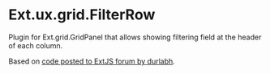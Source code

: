 Ext.ux.grid.FilterRow
=====================

Plugin for Ext.grid.GridPanel that allows showing filtering field at
the header of each column.

Based on [code posted to ExtJS forum by durlabh][1].

[1]: http://www.extjs.net/forum/showthread.php?t=55730